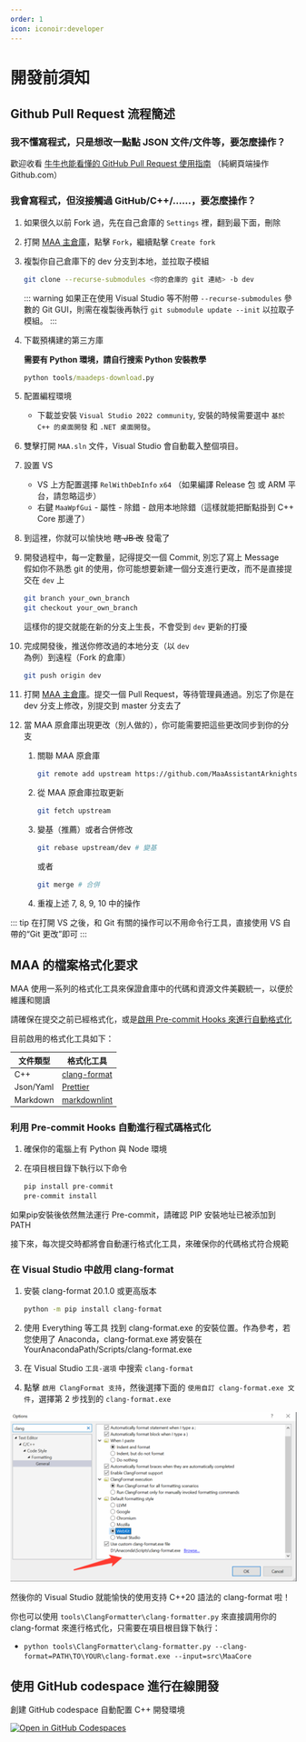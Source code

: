 ```yaml
---
order: 1
icon: iconoir:developer
---
```


# 開發前須知

## Github Pull Request 流程簡述

### 我不懂寫程式，只是想改一點點 JSON 文件/文件等，要怎麼操作？

歡迎收看 [牛牛也能看懂的 GitHub Pull Request 使用指南](./pr-tutorial.md) （純網頁端操作 Github.com）

### 我會寫程式，但沒接觸過 GitHub/C++/……，要怎麼操作？

1. 如果很久以前 Fork 過，先在自己倉庫的 `Settings` 裡，翻到最下面，刪除
2. 打開 [MAA 主倉庫](https://github.com/MaaAssistantArknights/MaaAssistantArknights)，點擊 `Fork`，繼續點擊 `Create fork`
3. 複製你自己倉庫下的 dev 分支到本地，並拉取子模組

   ```bash
   git clone --recurse-submodules <你的倉庫的 git 連結> -b dev
   ```

   ::: warning
   如果正在使用 Visual Studio 等不附帶 `--recurse-submodules` 參數的 Git GUI，則需在複製後再執行 `git submodule update --init` 以拉取子模組。
   :::

4. 下載預構建的第三方庫

   **需要有 Python 環境，請自行搜索 Python 安裝教學**

   ```cmd
   python tools/maadeps-download.py
   ```

5. 配置編程環境
   - 下載並安裝 `Visual Studio 2022 community`, 安裝的時候需要選中 `基於 C++ 的桌面開發` 和 `.NET 桌面開發`。

6. 雙擊打開 `MAA.sln` 文件，Visual Studio 會自動載入整個項目。
7. 設置 VS
   - VS 上方配置選擇 `RelWithDebInfo` `x64` （如果編譯 Release 包 或 ARM 平台，請忽略這步）
   - 右鍵 `MaaWpfGui` - 屬性 - 除錯 - 啟用本地除錯（這樣就能把斷點掛到 C++ Core 那邊了）

8. 到這裡，你就可以愉快地 ~~瞎 JB 改~~ 發電了
9. 開發過程中，每一定數量，記得提交一個 Commit, 別忘了寫上 Message  
   假如你不熟悉 git 的使用，你可能想要新建一個分支進行更改，而不是直接提交在 `dev` 上

   ```bash
   git branch your_own_branch
   git checkout your_own_branch
   ```

   這樣你的提交就能在新的分支上生長，不會受到 `dev` 更新的打擾

10. 完成開發後，推送你修改過的本地分支（以 `dev` 為例）到遠程（Fork 的倉庫）

    ```bash
    git push origin dev
    ```

11. 打開 [MAA 主倉庫](https://github.com/MaaAssistantArknights/MaaAssistantArknights)。提交一個 Pull Request，等待管理員通過。別忘了你是在 dev 分支上修改，別提交到 master 分支去了
12. 當 MAA 原倉庫出現更改（別人做的），你可能需要把這些更改同步到你的分支
    1. 關聯 MAA 原倉庫

       ```bash
       git remote add upstream https://github.com/MaaAssistantArknights/MaaAssistantArknights.git
       ```

    2. 從 MAA 原倉庫拉取更新

       ```bash
       git fetch upstream
       ```

    3. 變基（推薦）或者合併修改

       ```bash
       git rebase upstream/dev # 變基
       ```

       或者

       ```bash
       git merge # 合併
       ```

    4. 重複上述 7, 8, 9, 10 中的操作

::: tip
在打開 VS 之後，和 Git 有關的操作可以不用命令行工具，直接使用 VS 自帶的“Git 更改”即可
:::

## MAA 的檔案格式化要求

MAA 使用一系列的格式化工具來保證倉庫中的代碼和資源文件美觀統一，以便於維護和閱讀

請確保在提交之前已經格式化，或是[啟用 Pre-commit Hooks 來進行自動格式化](#利用-pre-commit-hooks-自動進行程式碼格式化)

目前啟用的格式化工具如下：

| 文件類型  | 格式化工具                                                      |
| --------- | --------------------------------------------------------------- |
| C++       | [clang-format](https://clang.llvm.org/docs/ClangFormat.html)    |
| Json/Yaml | [Prettier](https://prettier.io/)                                |
| Markdown  | [markdownlint](https://github.com/DavidAnson/markdownlint-cli2) |

### 利用 Pre-commit Hooks 自動進行程式碼格式化

1. 確保你的電腦上有 Python 與 Node 環境

2. 在項目根目錄下執行以下命令

   ```bash
   pip install pre-commit
   pre-commit install
   ```

如果pip安裝後依然無法運行 Pre-commit，請確認 PIP 安裝地址已被添加到 PATH

接下來，每次提交時都將會自動運行格式化工具，來確保你的代碼格式符合規範

### 在 Visual Studio 中啟用 clang-format

1. 安裝 clang-format 20.1.0 或更高版本

   ```bash
   python -m pip install clang-format
   ```

2. 使用 Everything 等工具 找到 clang-format.exe 的安裝位置。作為參考，若您使用了 Anaconda，clang-format.exe 將安裝在 YourAnacondaPath/Scripts/clang-format.exe

3. 在 Visual Studio `工具-選項` 中搜索 `clang-format`
4. 點擊 `啟用 ClangFormat 支持`，然後選擇下面的 `使用自訂 clang-format.exe 文件`，選擇第 2 步找到的 `clang-format.exe`

![Visual Studio 設置 clang-format](/images/zh-cn/development-enable-vs-clang-format.png)

然後你的 Visual Studio 就能愉快的使用支持 C++20 語法的 clang-format 啦！

你也可以使用 `tools\ClangFormatter\clang-formatter.py` 來直接調用你的 clang-format 來進行格式化，只需要在項目根目錄下執行：

- `python tools\ClangFormatter\clang-formatter.py --clang-format=PATH\TO\YOUR\clang-format.exe --input=src\MaaCore`

## 使用 GitHub codespace 進行在線開發

創建 GitHub codespace 自動配置 C++ 開發環境

[![Open in GitHub Codespaces](https://github.com/codespaces/badge.svg?color=green)](https://codespaces.new/MaaAssistantArknights/MaaAssistantArknights?devcontainer_path=.devcontainer%2F1%2Fdevcontainer.json)
